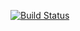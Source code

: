 [![Build Status](https://travis-ci.com/seraetzer/unittests.svg?branch=master)](https://travis-ci.com/seraetzer/unittests)